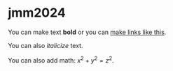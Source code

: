 # jmm2024

You can make text **bold** or you can [make links like this](www.google.com).

You can also *italicize* text.

You can also add math: $x^2 + y^2 = z^2$.
